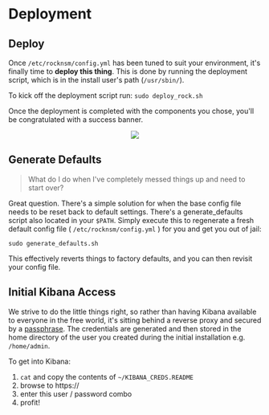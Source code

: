 # Deployment

## Deploy
Once `/etc/rocknsm/config.yml` has been tuned to suit your environment, it's
finally time to **deploy this thing**.  This is done by running the deployment
script, which is in the install user's path (`/usr/sbin/`).

<!-- ```
/usr/sbin/
├── ...
├── deploy_rock.sh.sh
├── ...
``` -->

To kick off the deployment script run:  `sudo deploy_rock.sh`  

Once the deployment is completed with the components you chose, you'll be
congratulated with a success banner.  

<p align="center">
<img src="../img/install_banner.png">
</p>
<!-- <p align="center">
<a href="https://asciinema.org/a/2rS2u1fJzhaNVtkuKWgqd5BQl" target="\_blank"><img src="https://asciinema.org/a/2rS2u1fJzhaNVtkuKWgqd5BQl.png" width="469"/></a>
</p>   -->


## Generate Defaults
> What do I do when I've completely messed things up and need to start over?

Great question.  There's a simple solution for when the base config file needs
to be reset back to default settings. There's a generate_defaults script also
located in your `$PATH`. Simply execute this to regenerate a fresh default
config file ( `/etc/rocknsm/config.yml` ) for you and get you out of jail:  

`sudo generate_defaults.sh`  

This effectively reverts things to factory defaults, and you can then revisit
your config file.  


## Initial Kibana Access
We strive to do the little things right, so rather than having Kibana available
to everyone in the free world, it's sitting behind a reverse proxy and secured
by a [passphrase](https://xkcd.com/936/).  The credentials are generated and
then stored in the home directory of the user you created during the initial
installation e.g. `/home/admin`.

To get into Kibana:  

1. `cat` and copy the contents of `~/KIBANA_CREDS.README`
1. browse to https://<MANAGEMENT-IP>
1. enter this user / password combo
1. profit!
